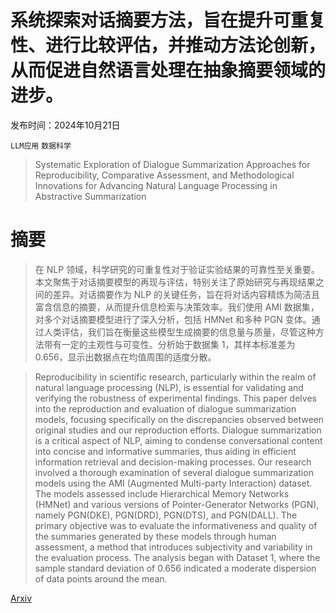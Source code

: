 # 系统探索对话摘要方法，旨在提升可重复性、进行比较评估，并推动方法论创新，从而促进自然语言处理在抽象摘要领域的进步。

发布时间：2024年10月21日

`LLM应用` `数据科学`

> Systematic Exploration of Dialogue Summarization Approaches for Reproducibility, Comparative Assessment, and Methodological Innovations for Advancing Natural Language Processing in Abstractive Summarization

# 摘要

> 在 NLP 领域，科学研究的可重复性对于验证实验结果的可靠性至关重要。本文聚焦于对话摘要模型的再现与评估，特别关注了原始研究与再现结果之间的差异。对话摘要作为 NLP 的关键任务，旨在将对话内容精炼为简洁且富含信息的摘要，从而提升信息检索与决策效率。我们使用 AMI 数据集，对多个对话摘要模型进行了深入分析，包括 HMNet 和多种 PGN 变体。通过人类评估，我们旨在衡量这些模型生成摘要的信息量与质量，尽管这种方法带有一定的主观性与可变性。分析始于数据集 1，其样本标准差为 0.656，显示出数据点在均值周围的适度分散。

> Reproducibility in scientific research, particularly within the realm of natural language processing (NLP), is essential for validating and verifying the robustness of experimental findings. This paper delves into the reproduction and evaluation of dialogue summarization models, focusing specifically on the discrepancies observed between original studies and our reproduction efforts. Dialogue summarization is a critical aspect of NLP, aiming to condense conversational content into concise and informative summaries, thus aiding in efficient information retrieval and decision-making processes. Our research involved a thorough examination of several dialogue summarization models using the AMI (Augmented Multi-party Interaction) dataset. The models assessed include Hierarchical Memory Networks (HMNet) and various versions of Pointer-Generator Networks (PGN), namely PGN(DKE), PGN(DRD), PGN(DTS), and PGN(DALL). The primary objective was to evaluate the informativeness and quality of the summaries generated by these models through human assessment, a method that introduces subjectivity and variability in the evaluation process. The analysis began with Dataset 1, where the sample standard deviation of 0.656 indicated a moderate dispersion of data points around the mean.

[Arxiv](https://arxiv.org/abs/2410.15962)